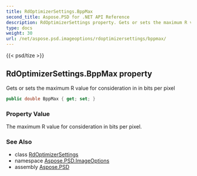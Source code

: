 ```yaml
---
title: RdOptimizerSettings.BppMax
second_title: Aspose.PSD for .NET API Reference
description: RdOptimizerSettings property. Gets or sets the maximum R value for consideration in in bits per pixel
type: docs
weight: 30
url: /net/aspose.psd.imageoptions/rdoptimizersettings/bppmax/
---
```

{{< psd/tize >}}
## RdOptimizerSettings.BppMax property

Gets or sets the maximum R value for consideration in in bits per pixel

```csharp
public double BppMax { get; set; }
```

### Property Value

The maximum R value for consideration in bits per pixel.

### See Also

* class [RdOptimizerSettings](../)
* namespace [Aspose.PSD.ImageOptions](../../rdoptimizersettings/)
* assembly [Aspose.PSD](../../../)


